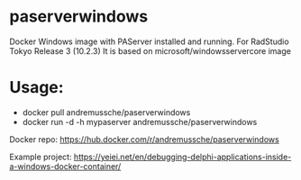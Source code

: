 # paserverwindows
Docker Windows image with PAServer installed and running. For RadStudio Tokyo Release 3 (10.2.3)
It is based on microsoft/windowsservercore image

# Usage:
* docker pull andremussche/paserverwindows
* docker run -d -h mypaserver andremussche/paserverwindows

Docker repo: https://hub.docker.com/r/andremussche/paserverwindows

Example project: https://yeiei.net/en/debugging-delphi-applications-inside-a-windows-docker-container/
